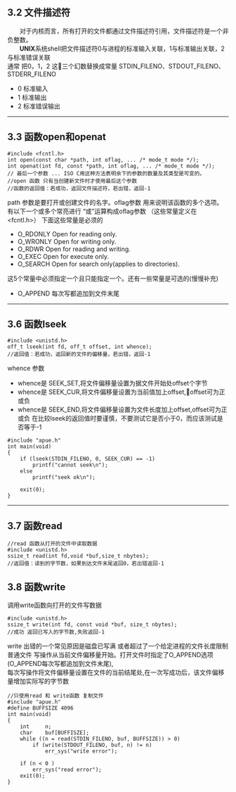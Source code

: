 ## 3.2 文件描述符
&emsp;&emsp;对于内核而言，所有打开的文件都通过文件描述符引用，文件描述符是一个非负整数。  
&emsp;&emsp;**UNIX**系统shell把文件描述符0与进程的标准输入关联，1与标准输出关联，2与标准错误关联  
通常 把0，1，2 这三个幻数替换成常量 STDIN_FILENO、STDOUT_FILENO、STDERR_FILENO
* 0 标准输入
* 1 标准输出
* 2 标准错误输出

---

## 3.3 函数open和openat  
```
#include <fcntl.h>
int open(const char *path, int oflag, ... /* mode_t mode */);
int openat(int fd, const *path, int oflag, ... /* mode_t mode */);
// 最后一个参数 ... ISO C用这种方法表明余下的参数的数量及其类型是可变的。
//open 函数 只有当创建新文件时才使用最后这个参数 
//函数的返回值：若成功，返回文件描述符，若出错，返回-1
```
path 参数是要打开或创建文件的名字。oflag参数 用来说明该函数的多个选项。  
有以下一个或多个常亮进行 “或”运算构成oflag参数 （这些常量定义在<fcntl.h>）
下面这些常量是必须的
- O_RDONLY Open for reading only.
- O_WRONLY Open for writing only.
- O_RDWR   Open for reading and writing.
- O_EXEC   Open for execute only.
- O_SEARCH Open for search only(applies to directories).

这5个常量中必须指定一个且只能指定一个。还有一些常量是可选的(慢慢补充)
* O_APPEND   每次写都追加到文件末尾

---

## 3.6 函数lseek
```
#include <unistd.h>
off_t lseek(int fd, off_t offset, int whence);
//返回值：若成功，返回新的文件的偏移量，若出错，返回-1
```

whence 参数
* whence是 SEEK_SET,将文件偏移量设置为据文件开始处offset个字节
* whence是 SEEK_CUR,将文件偏移量设置为当前值加上offset,offset可为正或负
* whence是 SEEK_END,将文件偏移量设置为文件长度加上offset,offset可为正或负
在比较lseek的返回值时要谨慎，不要测试它是否小于0，而应该测试是否等于-1  

```
#include "apue.h"
int main(void)
{
    if (lseek(STDIN_FILENO, 0, SEEK_CUR) == -1)
        printf("cannot seek\n");
    else
        printf("seek ok\n");
    
    exit(0);
}
```
---
## 3.7 函数read
```
//read 函数从打开的文件中读取数据
#include <unistd.h>
ssize_t read(int fd,void *buf,size_t nbytes);
//返回值：读到的字节数，如果到达文件末尾返回0，若出错返回-1
```

## 3.8 函数write

调用write函数向打开的文件写数据
```
#include <unistd.h>
ssize_t write(int fd, const void *buf, size_t nbytes);
//成功 返回已写入的字节数,失败返回-1
```
write 出错的一个常见原因是磁盘已写满 或者超过了一个给定进程的文件长度限制  
普通文件 写操作从当前文件偏移量开始。打开文件时指定了O_APPEND选项(O_APPEND每次写都追加到文件末尾),  
每次写操作将文件偏移量设置在文件的当前结尾处,在一次写成功后，该文件偏移量增加实际写的字节数

```
//只使用read 和 write函数 复制文件
#include "apue.h"
#define BUFFSIZE 4096
int main(void)
{
    int     n;
    char    buf[BUFFISZE];
    while ((n = read(STDIN_FILENO, buf, BUFFSIZE)) > 0)
        if (write(STDOUT_FILENO, buf, n) != n)
            err_sys("write error");

    if (n < 0 )
        err_sys("read error");
    exit(0);
}
```